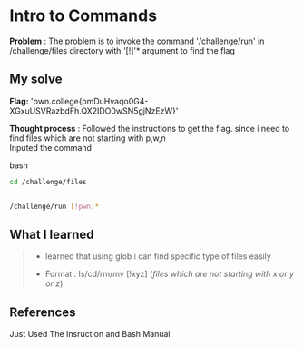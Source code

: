 




# Intro to Commands 

**Problem** : The problem is to invoke  the command '/challenge/run' in /challenge/files directory with *'*[!]'* argument to find the flag

## My solve

**Flag:** 'pwn.college{omDuHvaqo0G4-XGxuUSVRazbdFh.QX2IDO0wSN5gjNzEzW}'


**Thought process** :   Followed the instructions  to get the flag.
since i need to find files which are not starting with p,w,n  
Inputed the command


bash
```bash
cd /challenge/files


/challenge/run [!pwn]*
```


## What I learned
>* learned  that using glob i can find specific type of files easily
>
>
>* Format : ls/cd/rm/mv  [!xyz]     (*files which are not starting with x or y or z*)
>
>

> 
>  

## References
Just Used The Insruction and Bash Manual
